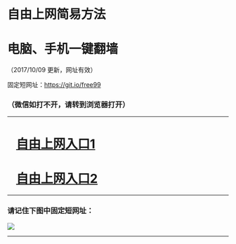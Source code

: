 ﻿# 自由上网简易方法

# 电脑、手机一键翻墙

（2017/10/09 更新，网址有效）

固定短网址：https://git.io/free99

### （微信如打不开，请转到浏览器打开）


***





# &nbsp;&nbsp; <a href="http://ft1614012936.fwq-tz-1001.info/fwqtz01.html?t=10090016026 " target="_blank">自由上网入口1</a>
# &nbsp;&nbsp; <a href="http://ft2615019399.fwq-tz-1002.info/fwqtz02.html?t=1009001894 " target="_blank">自由上网入口2</a>
***

### 请记住下图中固定短网址：

<img src="https://s3-us-west-2.amazonaws.com/fwq-1001/yjfq-20170905okok.png" /> 


***

